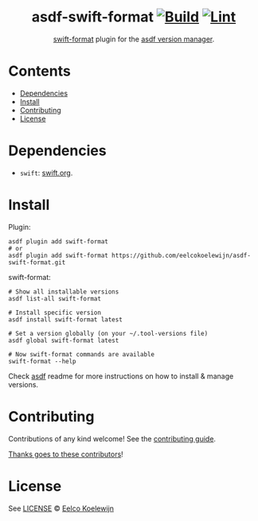 <div align="center">

# asdf-swift-format [![Build](https://github.com/eelcokoelewijn/asdf-swift-format/actions/workflows/build.yml/badge.svg)](https://github.com/eelcokoelewijn/asdf-swift-format/actions/workflows/build.yml) [![Lint](https://github.com/eelcokoelewijn/asdf-swift-format/actions/workflows/lint.yml/badge.svg)](https://github.com/eelcokoelewijn/asdf-swift-format/actions/workflows/lint.yml)

[swift-format](https://github.com/swiftlang/swift-format) plugin for the [asdf version manager](https://asdf-vm.com).

</div>

# Contents

- [Dependencies](#dependencies)
- [Install](#install)
- [Contributing](#contributing)
- [License](#license)

# Dependencies

- `swift`: [swift.org](https://www.swift.org/install/).

# Install

Plugin:

```shell
asdf plugin add swift-format
# or
asdf plugin add swift-format https://github.com/eelcokoelewijn/asdf-swift-format.git
```

swift-format:

```shell
# Show all installable versions
asdf list-all swift-format

# Install specific version
asdf install swift-format latest

# Set a version globally (on your ~/.tool-versions file)
asdf global swift-format latest

# Now swift-format commands are available
swift-format --help
```

Check [asdf](https://github.com/asdf-vm/asdf) readme for more instructions on how to
install & manage versions.

# Contributing

Contributions of any kind welcome! See the [contributing guide](contributing.md).

[Thanks goes to these contributors](https://github.com/eelcokoelewijn/asdf-swift-format/graphs/contributors)!

# License

See [LICENSE](LICENSE) © [Eelco Koelewijn](https://github.com/eelcokoelewijn/)

